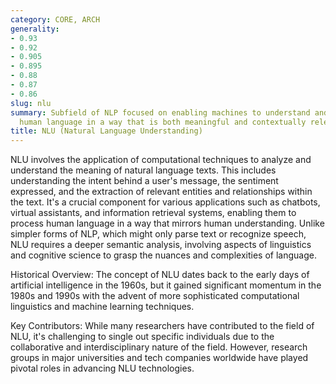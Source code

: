 ```yaml
---
category: CORE, ARCH
generality:
- 0.93
- 0.92
- 0.905
- 0.895
- 0.88
- 0.87
- 0.86
slug: nlu
summary: Subfield of NLP focused on enabling machines to understand and interpret
  human language in a way that is both meaningful and contextually relevant.
title: NLU (Natural Language Understanding)
---
```


NLU involves the application of computational techniques to analyze and understand the meaning of natural language texts. This includes understanding the intent behind a user's message, the sentiment expressed, and the extraction of relevant entities and relationships within the text. It's a crucial component for various applications such as chatbots, virtual assistants, and information retrieval systems, enabling them to process human language in a way that mirrors human understanding. Unlike simpler forms of NLP, which might only parse text or recognize speech, NLU requires a deeper semantic analysis, involving aspects of linguistics and cognitive science to grasp the nuances and complexities of language.

Historical Overview: The concept of NLU dates back to the early days of artificial intelligence in the 1960s, but it gained significant momentum in the 1980s and 1990s with the advent of more sophisticated computational linguistics and machine learning techniques.

Key Contributors: While many researchers have contributed to the field of NLU, it's challenging to single out specific individuals due to the collaborative and interdisciplinary nature of the field. However, research groups in major universities and tech companies worldwide have played pivotal roles in advancing NLU technologies.